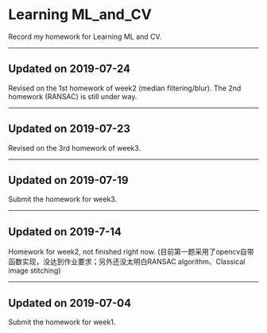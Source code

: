 # Learning ML_and_CV
Record my homework for Learning ML and CV.

---

## Updated on 2019-07-24
Revised on the 1st homework of week2 (median filtering/blur). The 2nd homework (RANSAC) is still under way.

---
## Updated on 2019-07-23
Revised on the 3rd homework of week3. 

---
## Updated on 2019-07-19
Submit the homework for week3. 

---
## Updated on 2019-7-14
Homework for week2, not finished right now.  (目前第一题采用了opencv自带函数实现，没达到作业要求；另外还没太明白RANSAC algorithm、Classical image stitching)

---
## Updated on 2019-07-04
Submit the homework for week1.
